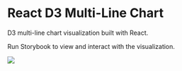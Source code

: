 # React D3 Multi-Line Chart

D3 multi-line chart visualization built with React.

Run Storybook to view and interact with the visualization. 

![](https://www.dl.dropboxusercontent.com/s/2jaovgb7fuu034b/Screen%20Shot%202022-05-15%20at%206.12.17%20PM.png)